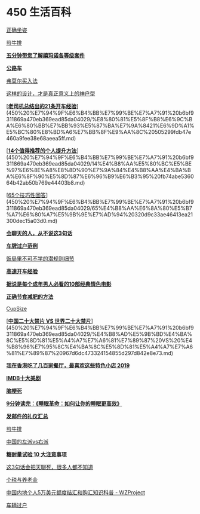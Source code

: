 # 450 生活百科

[正确坐姿](450%20%E7%94%9F%E6%B4%BB%E7%99%BE%E7%A7%91%20b6bf9311869a470eb369ead85da04029/%E6%AD%A3%E7%A1%AE%E5%9D%90%E5%A7%BF%20135da0c65d254228ae87fe5c28bcc7c8.md)

[煎牛排](450%20%E7%94%9F%E6%B4%BB%E7%99%BE%E7%A7%91%20b6bf9311869a470eb369ead85da04029/%E7%85%8E%E7%89%9B%E6%8E%92%20a08372d6138f4c97812404fb0bee6b67.md)

[**五分钟带您了解禧玛诺各等级套件**](450%20%E7%94%9F%E6%B4%BB%E7%99%BE%E7%A7%91%20b6bf9311869a470eb369ead85da04029/%E4%BA%94%E5%88%86%E9%92%9F%E5%B8%A6%E6%82%A8%E4%BA%86%E8%A7%A3%E7%A6%A7%E7%8E%9B%E8%AF%BA%E5%90%84%E7%AD%89%E7%BA%A7%E5%A5%97%E4%BB%B6%201e7b116770b74a4c89b48da71344428f.md)

[**公路车**](450%20%E7%94%9F%E6%B4%BB%E7%99%BE%E7%A7%91%20b6bf9311869a470eb369ead85da04029/%E5%85%AC%E8%B7%AF%E8%BD%A6%20055ccbc7f1534e61b8c39504459d83c3.md)

[弗莫尔买入法](450%20%E7%94%9F%E6%B4%BB%E7%99%BE%E7%A7%91%20b6bf9311869a470eb369ead85da04029/%E5%BC%97%E8%8E%AB%E5%B0%94%E4%B9%B0%E5%85%A5%E6%B3%95%20630afb34835349fbad31374adc2f0a86.md)

[这样的设计，才是真正意义上的神户型](450%20%E7%94%9F%E6%B4%BB%E7%99%BE%E7%A7%91%20b6bf9311869a470eb369ead85da04029/%E8%BF%99%E6%A0%B7%E7%9A%84%E8%AE%BE%E8%AE%A1%EF%BC%8C%E6%89%8D%E6%98%AF%E7%9C%9F%E6%AD%A3%E6%84%8F%E4%B9%89%E4%B8%8A%E7%9A%84%E7%A5%9E%E6%88%B7%E5%9E%8B%20a0416a9b384b49f1a44cb97d1f7b07c8.md)

[**[老司机总结出的21条开车经验](https://ta.md/1138/)**](450%20%E7%94%9F%E6%B4%BB%E7%99%BE%E7%A7%91%20b6bf9311869a470eb369ead85da04029/%E8%80%81%E5%8F%B8%E6%9C%BA%E6%80%BB%E7%BB%93%E5%87%BA%E7%9A%8421%E6%9D%A1%E5%BC%80%E8%BD%A6%E7%BB%8F%E9%AA%8C%20505299fdb47e460a9fee38e68aeea5ff.md)

[**[14个值得推荐的个人提升方法](https://ta.md/1188/)**](450%20%E7%94%9F%E6%B4%BB%E7%99%BE%E7%A7%91%20b6bf9311869a470eb369ead85da04029/14%E4%B8%AA%E5%80%BC%E5%BE%97%E6%8E%A8%E8%8D%90%E7%9A%84%E4%B8%AA%E4%BA%BA%E6%8F%90%E5%8D%87%E6%96%B9%E6%B3%95%20fb74abe536064b42ab50b769e44403b8.md)

[[65个技巧性回答](http://ta.md/746/)](450%20%E7%94%9F%E6%B4%BB%E7%99%BE%E7%A7%91%20b6bf9311869a470eb369ead85da04029/65%E4%B8%AA%E6%8A%80%E5%B7%A7%E6%80%A7%E5%9B%9E%E7%AD%94%20320d9c33ae46413ea21300dec15a03d0.md)

[**会聊天的人，从不说这3句话**](450%20%E7%94%9F%E6%B4%BB%E7%99%BE%E7%A7%91%20b6bf9311869a470eb369ead85da04029/%E4%BC%9A%E8%81%8A%E5%A4%A9%E7%9A%84%E4%BA%BA%EF%BC%8C%E4%BB%8E%E4%B8%8D%E8%AF%B4%E8%BF%993%E5%8F%A5%E8%AF%9D%20325b4248371d4cb5a398aa1192c4bf67.md)

[**车牌过户范例**](450%20%E7%94%9F%E6%B4%BB%E7%99%BE%E7%A7%91%20b6bf9311869a470eb369ead85da04029/%E8%BD%A6%E7%89%8C%E8%BF%87%E6%88%B7%E8%8C%83%E4%BE%8B%20297d45bf5602464aa8740fdde13326dd.md)

[饭局里不可不学的潜规则细节](450%20%E7%94%9F%E6%B4%BB%E7%99%BE%E7%A7%91%20b6bf9311869a470eb369ead85da04029/%E9%A5%AD%E5%B1%80%E9%87%8C%E4%B8%8D%E5%8F%AF%E4%B8%8D%E5%AD%A6%E7%9A%84%E6%BD%9C%E8%A7%84%E5%88%99%E7%BB%86%E8%8A%82%2027ab60cae3834e6e951c1d1d79b1f2f6.md)

[**高速开车经验**](450%20%E7%94%9F%E6%B4%BB%E7%99%BE%E7%A7%91%20b6bf9311869a470eb369ead85da04029/%E9%AB%98%E9%80%9F%E5%BC%80%E8%BD%A6%E7%BB%8F%E9%AA%8C%20c19c2cd34a2c4aaeb77f9d1d2c5bf648.md)

[**据说是每个成年男人必看的10部经典情色电影**](450%20%E7%94%9F%E6%B4%BB%E7%99%BE%E7%A7%91%20b6bf9311869a470eb369ead85da04029/%E6%8D%AE%E8%AF%B4%E6%98%AF%E6%AF%8F%E4%B8%AA%E6%88%90%E5%B9%B4%E7%94%B7%E4%BA%BA%E5%BF%85%E7%9C%8B%E7%9A%8410%E9%83%A8%E7%BB%8F%E5%85%B8%E6%83%85%E8%89%B2%E7%94%B5%E5%BD%B1%20870cc586023e4d36a73741b1df1aa3b9.md)

[**正确节食减肥的方法**](450%20%E7%94%9F%E6%B4%BB%E7%99%BE%E7%A7%91%20b6bf9311869a470eb369ead85da04029/%E6%AD%A3%E7%A1%AE%E8%8A%82%E9%A3%9F%E5%87%8F%E8%82%A5%E7%9A%84%E6%96%B9%E6%B3%95%2007c114da57614fe9817812f2044e90ea.md)

[CupSize](450%20%E7%94%9F%E6%B4%BB%E7%99%BE%E7%A7%91%20b6bf9311869a470eb369ead85da04029/CupSize%20d8be7fc8b44e41eb96aed3b718cbf139.md)

[**[中国二十大禁片 VS 世界二十大禁片](http://ta.md/497/)**](450%20%E7%94%9F%E6%B4%BB%E7%99%BE%E7%A7%91%20b6bf9311869a470eb369ead85da04029/%E4%B8%AD%E5%9B%BD%E4%BA%8C%E5%8D%81%E5%A4%A7%E7%A6%81%E7%89%87%20VS%20%E4%B8%96%E7%95%8C%E4%BA%8C%E5%8D%81%E5%A4%A7%E7%A6%81%E7%89%87%20967d6dc473324154855d297d842e8e73.md)

[**我在香港吃了几百家餐厅，最喜欢这些特色小店 2019**](450%20%E7%94%9F%E6%B4%BB%E7%99%BE%E7%A7%91%20b6bf9311869a470eb369ead85da04029/%E6%88%91%E5%9C%A8%E9%A6%99%E6%B8%AF%E5%90%83%E4%BA%86%E5%87%A0%E7%99%BE%E5%AE%B6%E9%A4%90%E5%8E%85%EF%BC%8C%E6%9C%80%E5%96%9C%E6%AC%A2%E8%BF%99%E4%BA%9B%E7%89%B9%E8%89%B2%E5%B0%8F%E5%BA%97%202019%20f1616afe2b9b49c6a4b2a5e53c31065b.md)

[**IMDB十大美剧**](450%20%E7%94%9F%E6%B4%BB%E7%99%BE%E7%A7%91%20b6bf9311869a470eb369ead85da04029/IMDB%E5%8D%81%E5%A4%A7%E7%BE%8E%E5%89%A7%204cf0d1e0772c471d86392018ff3bd221.md)

[**脑梗死**](450%20%E7%94%9F%E6%B4%BB%E7%99%BE%E7%A7%91%20b6bf9311869a470eb369ead85da04029/%E8%84%91%E6%A2%97%E6%AD%BB%202551bdecb4d743c09df6ec122cddea14.md)

[**9分钟读完：《睡眠革命：如何让你的睡眠更高效》**](450%20%E7%94%9F%E6%B4%BB%E7%99%BE%E7%A7%91%20b6bf9311869a470eb369ead85da04029/9%E5%88%86%E9%92%9F%E8%AF%BB%E5%AE%8C%EF%BC%9A%E3%80%8A%E7%9D%A1%E7%9C%A0%E9%9D%A9%E5%91%BD%EF%BC%9A%E5%A6%82%E4%BD%95%E8%AE%A9%E4%BD%A0%E7%9A%84%E7%9D%A1%E7%9C%A0%E6%9B%B4%E9%AB%98%E6%95%88%E3%80%8B%209b288f8adf6941798d342c665eac3302.md)

[**发邮件的礼仪汇总**](450%20%E7%94%9F%E6%B4%BB%E7%99%BE%E7%A7%91%20b6bf9311869a470eb369ead85da04029/%E5%8F%91%E9%82%AE%E4%BB%B6%E7%9A%84%E7%A4%BC%E4%BB%AA%E6%B1%87%E6%80%BB%20247287c8250a43d2993cbc6055221d81.md)

[煎牛排](450%20%E7%94%9F%E6%B4%BB%E7%99%BE%E7%A7%91%20b6bf9311869a470eb369ead85da04029/%E7%85%8E%E7%89%9B%E6%8E%92%20be89e8aa17d24ecc97da22641917c92c.md)

[中国的左派vs右派](450%20%E7%94%9F%E6%B4%BB%E7%99%BE%E7%A7%91%20b6bf9311869a470eb369ead85da04029/%E4%B8%AD%E5%9B%BD%E7%9A%84%E5%B7%A6%E6%B4%BEvs%E5%8F%B3%E6%B4%BE%20848b2776db5c48aca03e411bd7aa7df3.md)

[**糖耐量试验 10 大注意事项**](450%20%E7%94%9F%E6%B4%BB%E7%99%BE%E7%A7%91%20b6bf9311869a470eb369ead85da04029/%E7%B3%96%E8%80%90%E9%87%8F%E8%AF%95%E9%AA%8C%2010%20%E5%A4%A7%E6%B3%A8%E6%84%8F%E4%BA%8B%E9%A1%B9%20cd90d97980604a72991cf1525c2d59be.md)

[这3句话会把天聊死，很多人都不知道](450%20%E7%94%9F%E6%B4%BB%E7%99%BE%E7%A7%91%20b6bf9311869a470eb369ead85da04029/%E8%BF%993%E5%8F%A5%E8%AF%9D%E4%BC%9A%E6%8A%8A%E5%A4%A9%E8%81%8A%E6%AD%BB%EF%BC%8C%E5%BE%88%E5%A4%9A%E4%BA%BA%E9%83%BD%E4%B8%8D%E7%9F%A5%E9%81%93%20e06daa544721479da6972e829eabdfe4.md)

[个税与养老金](450%20%E7%94%9F%E6%B4%BB%E7%99%BE%E7%A7%91%20b6bf9311869a470eb369ead85da04029/%E4%B8%AA%E7%A8%8E%E4%B8%8E%E5%85%BB%E8%80%81%E9%87%91%205b7ae9d8807d43528328ede18499268b.md)

[中国内地个人5万美元额度结汇和购汇知识科普 - WZProject](450%20%E7%94%9F%E6%B4%BB%E7%99%BE%E7%A7%91%20b6bf9311869a470eb369ead85da04029/%E4%B8%AD%E5%9B%BD%E5%86%85%E5%9C%B0%E4%B8%AA%E4%BA%BA5%E4%B8%87%E7%BE%8E%E5%85%83%E9%A2%9D%E5%BA%A6%E7%BB%93%E6%B1%87%E5%92%8C%E8%B4%AD%E6%B1%87%E7%9F%A5%E8%AF%86%E7%A7%91%E6%99%AE%20-%20WZProject%200d01aab004544672b3d33a10673cff96.md)

[车辆过户](450%20%E7%94%9F%E6%B4%BB%E7%99%BE%E7%A7%91%20b6bf9311869a470eb369ead85da04029/%E8%BD%A6%E8%BE%86%E8%BF%87%E6%88%B7%20a1202426df884cb38012fe8eedca0abc.md)